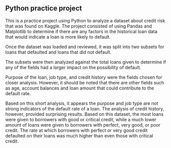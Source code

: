 ## Python practice project
This is a practice project using Python to analyze a dataset about credit risk that was found on Kaggle. The project consisted of using Pandas and Matplotlib to determine if there are any factors in the historical loan data that would indicate a loan is more likely to default.

Once the dataset was loaded and reviewed, it was split into two subsets for loans that defaulted and loans that did not default.

The subsets were then analyzed against the total loans given to determine if any of the fields had a larger impact on the possibility of default.

Purpose of the loan, job type, and credit history were the fields chosen for closer analysis. However, it should be noted that there are other fields such as age, account balances and loan amount that could contribute to the default rate.

Based on this short analysis, it appears the purpose and job type are not strong indicators of the default rate of a loan. 
The analysis of credit history, however, provided surprising results. Based on this dataset, the most loans were given to borrowers with good or critical credit, while a much lower amount of loans were given to borrowers with perfect, very good, or poor credit. 
The rate at which borrowers with perfect or very good credit defaulted on their loans was much higher than even those with critical credit. 
